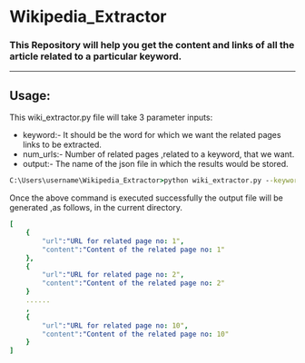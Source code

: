 # **Wikipedia_Extractor**

### This Repository will help you get the content and links of all the article related to a particular keyword.

---

## Usage:

This wiki_extractor.py file will take 3 parameter inputs:
 - keyword:- It should be the word for which we want the related pages links to be extracted.
 - num_urls:- Number of related pages ,related to a keyword, that we want.
 - output:- The name of the json file in which the results would be stored.

```cmd
C:\Users\username\Wikipedia_Extractor>python wiki_extractor.py --keyword="Indian Historical Events" --num_urls=10 --output="output.json"
```
Once the above command is executed successfully the output file will be generated ,as follows, in the current directory.

```yaml
[
    {
        "url":"URL for related page no: 1",
        "content":"Content of the related page no: 1"
    },
    {
        "url":"URL for related page no: 2",
        "content":"Content of the related page no: 2"
    }
    ......
    ,
    {
        "url":"URL for related page no: 10",
        "content":"Content of the related page no: 10"
    }
]
```


